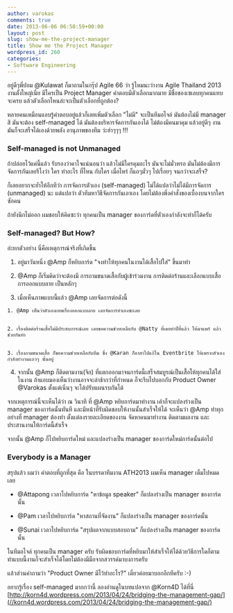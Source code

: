 ```yaml
---
author: varokas
comments: true
date: 2013-06-06 06:50:59+00:00
layout: post
slug: show-me-the-project-manager
title: Show me the Project Manager
wordpress_id: 260
categories:
- Software Engineering
---
```


อยู่ดีๆพี่ปอม @Kulawat ก็มาถามในกรุ๊ป Agile 66 ว่า รู้ไหมนะว่างาน Agile Thailand 2013 งานตั้งใหญ่เนี่ย มีใครเป็น Project Manager คำตอบมีตัวเลือกมากมาย มีชื่อของเซเลบทุกคนแทบจะครบ แล้วตัวเลือกไหนล่ะจะเป็นตัวเลือกที่ถูกต้อง?

หลายคนเหมือนแอบรู้คำตอบอยู่แล้วก็เลยเพิ่มตัวเลือก "ไม่มี" จะเป็นทีมอไจล์ มันต้องไม่มี manager สิ มันจะต้อง self-managed ได้ มันต้องบริหารจัดการกันเองได้ ไม่ต้องมีคนมาคุม แล้วอยู่ดีๆ งานมันก็จะเสร็จได้เองด้วยพลัง อานุภาพของทีม ว่ะฮ่าๆๆๆ !!!


### Self-managed is not Unmanaged


ถ้าปล่อยไว้แค่นี้แล้ว รับรองว่าคาใจแน่นอนว่า แล้วไม่มีใครคุมอะไร มันจะไม่มั่วหรอ มันไม่ต้องมีการจัดการกันเลยรึไงว่า ใคร ทำอะไร ที่ไหน กับใคร เมื่อไหร่ ก็แถๆมั่วๆ ไปเรื่อยๆ จนกว่าจะเสร็จ?

ก็เลยอยากจะย้ำให้อีกทีว่า การจัดการตัวเอง​ (self-managed) ไม่ได้แปลว่าไม่ได้มีการจัดการ (unmanaged) นะ แต่แปลว่า ตัวทีมหาวิธีจัดการกันเอาเอง โดยไม่ต้องพึ่งคำสั่งของเบื้องบนจากใครซักคน

ถ้ายังนึกไม่ออก ผมชอบให้คิดซะว่า ทุกคนเป็น manager ของการ์ดที่ตัวเองกำลังจะทำก็ได้ครับ


### Self-managed? But How?


อ่ะยกตัวอย่าง นี่คือเหตุการณ์จริงที่เกิดขึ้น



	
  1. อยู่มาวันหนึ่ง @Amp ก็หยิบการ์ด "จงทำให้ทุกคนในงานได้เสื้อไปใส่" ขึ้นมาทำ

	
  2. @Amp ก็เริ่มคิดว่าจะต้องมี การถามขนาดเสื้อกับผู้เข้าร่วมงาน การติดต่อร้านและเลือกแบบเสื้อ การออกแบบลาย เป็นหลักๆ

	
  3. เมื่อเห็นภาพแบบนี้แล้ว @Amp เลยจัดการต่อดังนี้

	
    1. @Amp เห็นว่าตัวเองเทพเรื่องออกแบบลาย เลยจัดการทำเองซะเลย

	
    2. เรื่องติดต่อร้านเสื้อไม่มีประสบการณ์เลย เลยขอความช่วยเหลือกับ @Natty ที่เคยทำปีที่แล้ว ให้มาแพร์ แล้วช่วยกันทำ

	
    3. เรื่องถามขนาดเสื้อ ก็ขอความช่วยเหลือกับทีม ซึ่ง @Karan ก็อาสาไปแก้ใน Eventbrite ให้เพราะตัวเองกำลังทำงานแถวๆ นั้นอยู่




	
  4. จากนั้น @Amp ก็ติดตามงาน(จิก) ที่แตกออกมาจนการ์ดนี้เสร็จสมบูรณ์เป็นเสื้อให้ทุกคนได้ใส่ในงาน ถ้าแอบมองเห็นว่างานอาจจะล่าช้ากว่าที่กำหนด ก็จะรีบไปบอกกับ Product Owner @Varokas ตั้งแต่เนิ่นๆ จะได้ปรับแผนรบกันได้


จากเหตุการณ์นี้จะเห็นได้ว่า ณ วินาที ที่ @Amp หยิบการ์ดมาทำงาน เค้าก็จะแปลงร่างเป็น manager ของการ์ดนั้นทันที​ และมีหน้าที่รับผิดชอบให้งานนั้นสำเร็จให้ได้ จะเห็นว่า @Amp ทำทุกอย่างที่ manager ต้องทำ ตั้งแต่ลงรายละเอียดของงาน จัดหาคนมาทำงาน ติดตามผลงาน และประสานงานให้การ์ดนี้สำเร็จ

จากนั้น @Amp ก็ไปหยิบการ์ดใหม่ และแปลงร่างเป็น manager ของการ์ดใหม่การ์ดนั้นต่อไป


### Everybody is a Manager


สรุปแล้ว ผมว่า คำตอบที่ถูกที่สุด คือ ในบรรดาทีมงาน ATH2013 ผมเห็น manager เต็มไปหมดเลย



	
  * @Attapong เวลาไปหยิบการ์ด "หาข้อมูล speaker" ก็แปลงร่างเป็น manager ของการ์ดนั้น

	
  * @Pam เวลาไปหยิบการ์ด "หาสถานที่จัดงาน" ก็แปลงร่างเป็น manager ของการ์ดนั้น

	
  * @Sunai เวลาไปหยิบการ์ด "สรุปผลจากแบบสอบถาม" ก็แปลงร่างเป็น manager ของการ์ดนั้น


ในทีมอไจล์​ ทุกคนเป็น manager ครับ รับผิดชอบการ์ดที่หยิบมาให้สำเร็จให้ได้ด้วยวิธีการใดก็ตาม ทำแบบนี้งานก็จะสำเร็จได้โดยไม่ต้องมีมือจากสวรรค์มาบงการครับ

แล้วส่วนคำถามว่า "Product Owner มีไว้ทำอะไร?" เดี๋ยวค่อยมาบอกอีกทีครับ :-)

อยากรู้เรื่อง self-managed มากกว่านี้ ลองอ่านดูในบทแปลจาก @Korn4D ได้ที่นี่ [http://korn4d.wordpress.com/2013/04/24/bridging-the-management-gap/](//korn4d.wordpress.com/2013/04/24/bridging-the-management-gap/)
